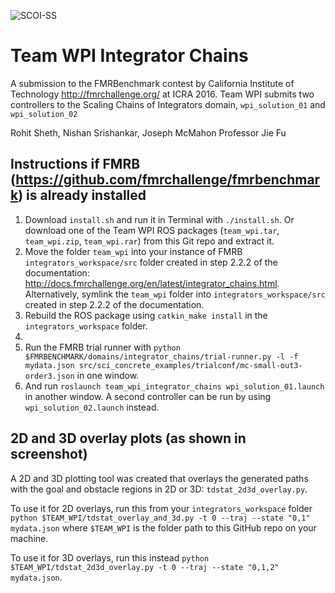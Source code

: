 ![SCOI-SS](https://raw.githubusercontent.com/jmcmahon443/Scaling-Chains-of-Integrators/master/SS1.png?token=ABFAZcuhfn_M0e1kLNgK9CPb5_AvvAbiks5XPTSLwA%3D%3D)

# Team WPI Integrator Chains
A submission to the FMRBenchmark contest by California Institute of Technology <http://fmrchallenge.org/> at ICRA 2016. Team WPI submits two controllers to the Scaling Chains of Integrators domain, `wpi_solution_01` and `wpi_solution_02`

Rohit Sheth, Nishan Srishankar, Joseph McMahon
Professor Jie Fu

## Instructions if FMRB (https://github.com/fmrchallenge/fmrbenchmark) is already installed
1. Download `install.sh` and run it in Terminal with `./install.sh`. Or download one of the Team WPI ROS packages (`team_wpi.tar`, `team_wpi.zip`, `team_wpi.rar`) from this Git repo and extract it.
2. Move the folder `team_wpi` into your instance of FMRB `integrators_workspace/src` folder created in step 2.2.2 of the documentation: http://docs.fmrchallenge.org/en/latest/integrator_chains.html. Alternatively, symlink the `team_wpi` folder into `integrators_workspace/src` created in step 2.2.2 of the documentation.
3. Rebuild the ROS package using `catkin_make install` in the `integrators_workspace` folder.
5. 
2. Run the FMRB trial runner with `python $FMRBENCHMARK/domains/integrator_chains/trial-runner.py -l -f mydata.json src/sci_concrete_examples/trialconf/mc-small-out3-order3.json` in one window.
3. And run `roslaunch team_wpi_integrator_chains wpi_solution_01.launch` in another window. A second controller can be run by using `wpi_solution_02.launch` instead.

## 2D and 3D overlay plots (as shown in screenshot)
A 2D and 3D plotting tool was created that overlays the generated paths with the goal and obstacle regions in 2D or 3D: `tdstat_2d3d_overlay.py`.

To use it for 2D overlays, run this from your `integrators_workspace` folder `python $TEAM_WPI/tdstat_overlay_and_3d.py -t 0 --traj --state "0,1" mydata.json` where `$TEAM_WPI` is the folder path to this GitHub repo on your machine.

To use it for 3D overlays, run this instead `python $TEAM_WPI/tdstat_2d3d_overlay.py -t 0 --traj --state "0,1,2" mydata.json`.
